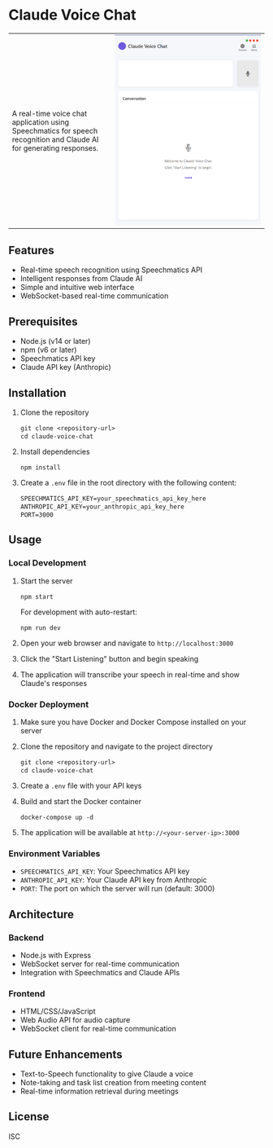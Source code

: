 # Claude Voice Chat

  <table>
  <tr>
  <td width="40%">
  A real-time voice chat application using Speechmatics for speech recognition and Claude AI for generating
  responses.
  </td>
  <td width="60%" align="right">
  <img src="references/claude-voice-chat.png" alt="Claude Voice Chat Application" width="100%">
  </td>
  </tr>
  </table>

## Features

- Real-time speech recognition using Speechmatics API
- Intelligent responses from Claude AI
- Simple and intuitive web interface
- WebSocket-based real-time communication

## Prerequisites

- Node.js (v14 or later)
- npm (v6 or later)
- Speechmatics API key
- Claude API key (Anthropic)

## Installation

1. Clone the repository
   
   ```
   git clone <repository-url>
   cd claude-voice-chat
   ```

2. Install dependencies
   
   ```
   npm install
   ```

3. Create a `.env` file in the root directory with the following content:
   
   ```
   SPEECHMATICS_API_KEY=your_speechmatics_api_key_here
   ANTHROPIC_API_KEY=your_anthropic_api_key_here
   PORT=3000
   ```

## Usage

### Local Development

1. Start the server
   
   ```
   npm start
   ```
   
   For development with auto-restart:
   
   ```
   npm run dev
   ```

2. Open your web browser and navigate to `http://localhost:3000`

3. Click the "Start Listening" button and begin speaking

4. The application will transcribe your speech in real-time and show Claude's responses

### Docker Deployment

1. Make sure you have Docker and Docker Compose installed on your server

2. Clone the repository and navigate to the project directory
   
   ```
   git clone <repository-url>
   cd claude-voice-chat
   ```

3. Create a `.env` file with your API keys

4. Build and start the Docker container
   
   ```
   docker-compose up -d
   ```

5. The application will be available at `http://<your-server-ip>:3000`

### Environment Variables

- `SPEECHMATICS_API_KEY`: Your Speechmatics API key
- `ANTHROPIC_API_KEY`: Your Claude API key from Anthropic
- `PORT`: The port on which the server will run (default: 3000)

## Architecture

### Backend

- Node.js with Express
- WebSocket server for real-time communication
- Integration with Speechmatics and Claude APIs

### Frontend

- HTML/CSS/JavaScript
- Web Audio API for audio capture
- WebSocket client for real-time communication

## Future Enhancements

- Text-to-Speech functionality to give Claude a voice
- Note-taking and task list creation from meeting content
- Real-time information retrieval during meetings

## License

ISC
